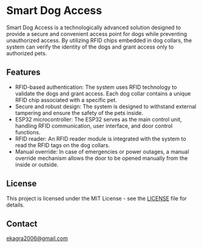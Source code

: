 # Smart Dog Access

Smart Dog Access is a technologically advanced solution designed to provide a secure and convenient access point for dogs while preventing unauthorized access. By utilizing RFID chips embedded in dog collars, the system can verify the identity of the dogs and grant access only to authorized pets.

## Features

- RFID-based authentication: The system uses RFID technology to validate the dogs and grant access. Each dog collar contains a unique RFID chip associated with a specific pet.
- Secure and robust design: The system is designed to withstand external tampering and ensure the safety of the pets inside.
- ESP32 microcontroller: The ESP32 serves as the main control unit, handling RFID communication, user interface, and door control functions.
- RFID reader: An RFID reader module is integrated with the system to read the RFID tags on the dog collars.
- Manual override: In case of emergencies or power outages, a manual override mechanism allows the door to be opened manually from the inside or outside.

## License

This project is licensed under the MIT License - see the [LICENSE](LICENSE) file for details.

## Contact

ekagra2006@gmail.com
